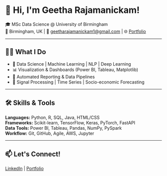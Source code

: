 # 👋 Hi, I'm Geetha Rajamanickam!

🎓 MSc Data Science @ University of Birmingham  
📍 Birmingham, UK | 📧 geetharajamanickam1@gmail.com | 🌐 [Portfolio](https://geeta02.github.io/GeethaRajamanickam.github.io)

---

## 👩‍💻 What I Do
- 🔬 Data Science | Machine Learning | NLP | Deep Learning
- 📊 Visualization & Dashboards (Power BI, Tableau, Matplotlib)
- 📁 Automated Reporting & Data Pipelines
- 📡 Signal Processing | Time Series | Socio-economic Forecasting

---

## 🛠 Skills & Tools

**Languages:** Python, R, SQL, Java, HTML/CSS  
**Frameworks:** Scikit-learn, TensorFlow, Keras, PyTorch, FastAPI  
**Data Tools:** Power BI, Tableau, Pandas, NumPy, PySpark  
**Workflow:** Git, GitHub, Agile, AWS, Jupyter

---

## 📫 Let's Connect!
[LinkedIn](https://www.linkedin.com/in/geetharajamanickam) | [Portfolio](https://geeta02.github.io/GeethaRajamanickam.github.io/)
